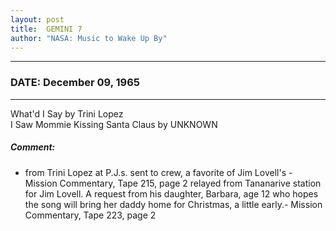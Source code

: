 ```yaml
---
layout: post
title:  GEMINI 7
author: "NASA: Music to Wake Up By"
---
```


----
### DATE: December 09, 1965
----
What'd I Say by Trini Lopez<br />I Saw Mommie Kissing Santa Claus by UNKNOWN

##### Comment:
* from Trini Lopez at P.J.s. sent to crew, a favorite of Jim Lovell's - Mission Commentary, Tape 215, page 2
relayed from Tananarive station for Jim Lovell. A request from his daughter, Barbara, age 12 who hopes the song will bring her daddy home for Christmas, a little early.-  Mission Commentary, Tape 223, page 2
